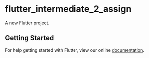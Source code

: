 # flutter_intermediate_2_assign

A new Flutter project.

## Getting Started

For help getting started with Flutter, view our online
[documentation](https://flutter.io/).
